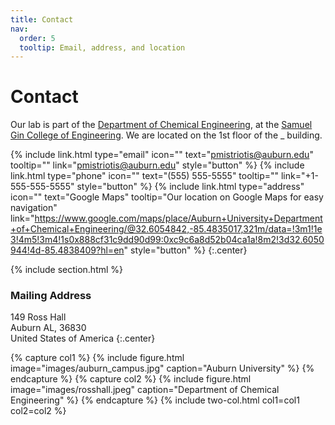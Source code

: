 ```yaml
---
title: Contact
nav:
  order: 5
  tooltip: Email, address, and location
---
```


# <i class="fas fa-envelope"></i>Contact

Our lab is part of the [Department of Chemical Engineering](), at the [Samuel Gin College of Engineering]().
We are located on the 1st floor of the _ building.

{%
  include link.html
  type="email"
  icon=""
  text="pmistriotis@auburn.edu"
  tooltip=""
  link="pmistriotis@auburn.edu"
  style="button"
%}
{%
  include link.html
  type="phone"
  icon=""
  text="(555) 555-5555"
  tooltip=""
  link="+1-555-555-5555"
  style="button"
%}
{%
  include link.html
  type="address"
  icon=""
  text="Google Maps"
  tooltip="Our location on Google Maps for easy navigation"
  link="https://www.google.com/maps/place/Auburn+University+Department+of+Chemical+Engineering/@32.6054842,-85.4835017,321m/data=!3m1!1e3!4m5!3m4!1s0x888cf31c9dd90d99:0xc9c6a8d52b04ca1a!8m2!3d32.6050944!4d-85.4838409?hl=en"
  style="button"
%}
{:.center}

{% include section.html %}

### <i class="fas fa-mail-bulk"></i>Mailing Address

149 Ross Hall  
Auburn AL, 36830   
United States of America
{:.center}

{% capture col1 %}
{%
  include figure.html
  image="images/auburn_campus.jpg"
  caption="Auburn University"
%}
{% endcapture %}
{% capture col2 %}
{%
  include figure.html
  image="images/rosshall.jpeg"
  caption="Department of Chemical Engineering"
%}
{% endcapture %}
{% include two-col.html col1=col1 col2=col2 %}
